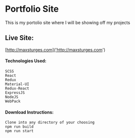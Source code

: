 # Portfolio Site
This is my portolio site where I will be showing off my projects

## Live Site:
[http://maxsturges.com]('http://maxsturges.com')


#### Technologies Used:

```
SCSS
React
Redux
Material-UI
Redux-React
ExpressJS
NodeJS
WebPack
```

#### Download Instructions:

```
Clone into any directory of your choosing
npm run build
npm run start
```
